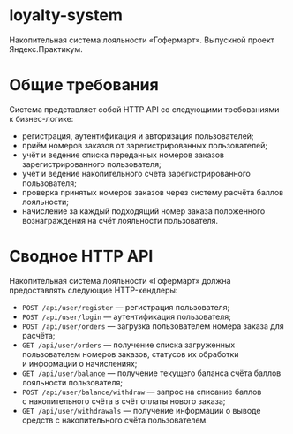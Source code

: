 # loyalty-system

Накопительная система лояльности «Гофермарт». Выпускной проект Яндекс.Практикум.

# Общие требования

Система представляет собой HTTP API со следующими требованиями к бизнес-логике:

- регистрация, аутентификация и авторизация пользователей;
- приём номеров заказов от зарегистрированных пользователей;
- учёт и ведение списка переданных номеров заказов зарегистрированного пользователя;
- учёт и ведение накопительного счёта зарегистрированного пользователя;
- проверка принятых номеров заказов через систему расчёта баллов лояльности;
- начисление за каждый подходящий номер заказа положенного вознаграждения на счёт лояльности пользователя.

# Сводное HTTP API

Накопительная система лояльности «Гофермарт» должна предоставлять следующие HTTP-хендлеры:

- `POST /api/user/register` — регистрация пользователя;
- `POST /api/user/login` — аутентификация пользователя;
- `POST /api/user/orders` — загрузка пользователем номера заказа для расчёта;
- `GET /api/user/orders` — получение списка загруженных пользователем номеров заказов, статусов их обработки и информации о начислениях;
- `GET /api/user/balance` — получение текущего баланса счёта баллов лояльности пользователя;
- `POST /api/user/balance/withdraw` — запрос на списание баллов с накопительного счёта в счёт оплаты нового заказа;
- `GET /api/user/withdrawals` — получение информации о выводе средств с накопительного счёта пользователем.
